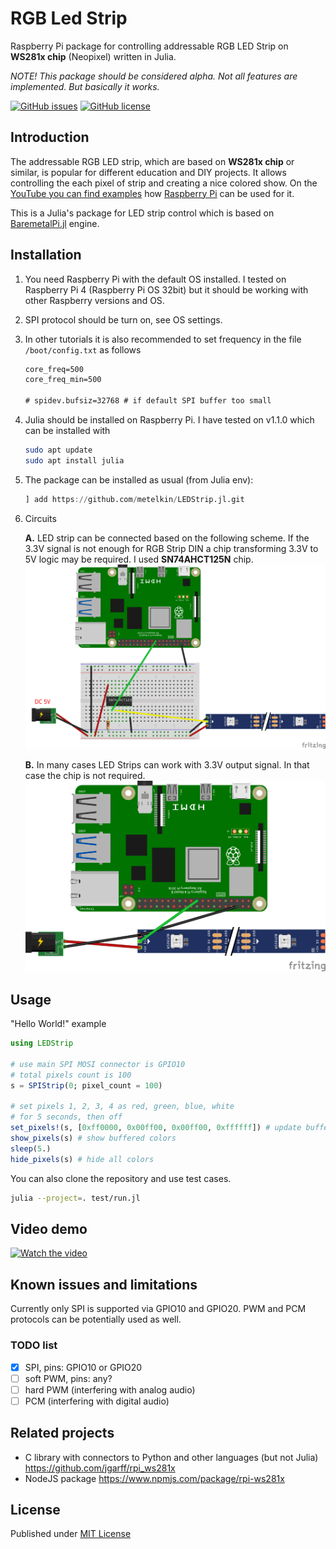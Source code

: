 # RGB Led Strip

Raspberry Pi package for controlling addressable RGB LED Strip on **WS281x chip** (Neopixel) written in Julia. 

*NOTE! This package should be considered alpha. Not all features are implemented. But basically it works.*

[![GitHub issues](https://img.shields.io/github/issues/metelkin/LEDStrip.jl.svg)](https://GitHub.com/metelkin/LEDStrip.jl/issues/)
[![GitHub license](https://img.shields.io/github/license/metelkin/LEDStrip.jl.svg)](https://github.com/metelkin/LEDStrip.jl/blob/master/LICENSE)

## Introduction

The addressable RGB LED strip, which are based on **WS281x chip** or similar, is popular for different education and DIY projects.
It allows controlling the each pixel of strip and creating a nice colored show. On the [YouTube you can find examples](https://www.youtube.com/results?search_query=addressable+led+strip+raspberry+pi) how [Raspberry Pi](https://www.raspberrypi.org/) can be used for it.

This is a Julia's package for LED strip control which is based on [BaremetalPi.jl](https://github.com/ronisbr/BaremetalPi.jl) engine.

## Installation

1. You need Raspberry Pi with the default OS installed.
    I tested on Raspberry Pi 4 (Raspberry Pi OS 32bit) but it should be working with other Raspberry versions and OS.
1. SPI protocol should be turn on, see OS settings.
1. In other tutorials it is also recommended to set frequency in the file `/boot/config.txt` as follows
    ```txt
    core_freq=500
    core_freq_min=500

    # spidev.bufsiz=32768 # if default SPI buffer too small
    ```
1. Julia should be installed on Raspberry Pi. 
    I have tested on v1.1.0 which can be installed with
    ```sh
    sudo apt update
    sudo apt install julia
    ```

1. The package can be installed as usual (from Julia env):

    ```julia
    ] add https://github.com/metelkin/LEDStrip.jl.git
    ```

1. Circuits

    **A.** LED strip can be connected based on the following scheme.
    If the 3.3V signal is not enough for RGB Strip DIN a chip transforming 3.3V to 5V logic may be required. I used **SN74AHCT125N** chip.
    ![scheme-chip](./scheme-chip.png)

    **B.** In many cases LED Strips can work with 3.3V output signal. In that case the chip is not required.
    ![scheme-no-chip](./scheme-no-chip.png)

## Usage

"Hello World!" example

```julia
using LEDStrip

# use main SPI MOSI connector is GPIO10
# total pixels count is 100
s = SPIStrip(0; pixel_count = 100) 

# set pixels 1, 2, 3, 4 as red, green, blue, white
# for 5 seconds, then off
set_pixels!(s, [0xff0000, 0x00ff00, 0x00ff00, 0xffffff]) # update buffer
show_pixels(s) # show buffered colors
sleep(5.)
hide_pixels(s) # hide all colors
```

You can also clone the repository and use test cases.

```sh
julia --project=. test/run.jl
```

## Video demo
[![Watch the video](https://img.youtube.com/vi/0c5QVqN6y7E/maxresdefault.jpg)](https://youtu.be/0c5QVqN6y7E)

## Known issues and limitations

Currently only SPI is supported via GPIO10 and GPIO20.
PWM and PCM protocols can be potentially used as well.

### TODO list

- [x] SPI, pins: GPIO10 or GPIO20
- [ ] soft PWM, pins: any?
- [ ] hard PWM (interfering with analog audio)
- [ ] PCM (interfering with digital audio)

## Related projects

- C library with connectors to Python and other languages (but not Julia)
    <https://github.com/jgarff/rpi_ws281x>
- NodeJS package
    https://www.npmjs.com/package/rpi-ws281x


## License

Published under [MIT License](LICENSE)

